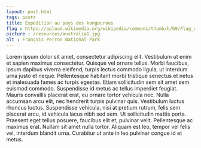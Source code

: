 ```yaml
---
layout: post.html
tags: posts
title: Expédition au pays des kangourous
flag : https://upload.wikimedia.org/wikipedia/commons/thumb/b/b9/Flag_of_Australia.svg/2560px-Flag_of_Australia.svg.png
picture : /resources/australia1.jpg
alt : François Perron National Park
---
```


Lorem ipsum dolor sit amet, consectetur adipiscing elit. Vestibulum ut enim et sapien maximus consectetur. Quisque vel ornare tellus. Morbi faucibus, ipsum dapibus viverra eleifend, turpis lectus commodo ligula, ut interdum urna justo et neque. Pellentesque habitant morbi tristique senectus et netus et malesuada fames ac turpis egestas. Etiam sollicitudin sem sit amet sem euismod commodo. Suspendisse id metus ac tellus imperdiet feugiat. Mauris convallis placerat erat, eu ornare tortor vehicula nec. Nulla accumsan arcu elit, nec hendrerit turpis pulvinar quis. Vestibulum luctus rhoncus luctus. Suspendisse vehicula, nisi at pretium rutrum, felis sem placerat arcu, id vehicula lacus nibh sed sem. Ut sollicitudin mattis porta. Praesent eget tellus posuere, faucibus elit et, pulvinar velit. Pellentesque ac maximus erat. Nullam sit amet nulla tortor. Aliquam est leo, tempor vel felis vel, interdum blandit urna. Curabitur ut ante in leo pulvinar congue id et metus.